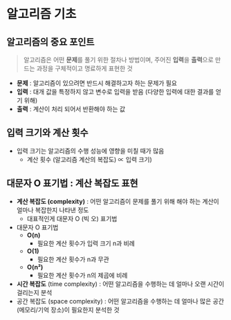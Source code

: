 # 알고리즘 기초
## 알고리즘의 중요 포인트
> 알고리즘은 어떤 **문제**를 풀기 위한 절차나 방법이며, 주어진 **입력**을 **출력**으로 만드는 과정을 구체적이고 명료하게 표현한 것
* **문제** : 알고리즘이 있으려면 반드시 해결하고자 하는 문제가 필요
* **입력** : 대개 값을 특정하지 않고 변수로 입력을 받음 (다양한 입력에 대한 결과를 얻기 위해)
* **출력** : 계산이 처리 되어서 반환해야 하는 값
## 입력 크기와 계산 횟수
* 입력 크기는 알고리즘의 수행 성능에 영향을 미칠 때가 많음
  * 계산 횟수 (알고리즘 계산의 복잡도) ∝ 입력 크기)
## 대문자 O 표기법 : 계산 복잡도 표현
* **계산 복잡도 (complexity)** : 어떤 알고리즘이 문제를 풀기 위해 해야 하는 계산이 얼마나 복잡한지 나타낸 정도
  * 대표적인게 대문자 O (빅 오) 표기법
* 대문자 O 표기법
  * **O(n)**
    * 필요한 계산 횟수가 입력 크기 n과 비례
  * **O(1)**
    * 필요한 계산 횟수가 n과 무관
  * **O(n²)**
    * 필요한 계산 횟수가 n의 제곱에 비례
* **시간 복잡도** (time complexity) : 어떤 알고리즘을 수행하는 데 얼마나 오랜 시간이 걸리는지 분석
* 공간 복잡도 (space complexity) : 어떤 알고리즘을 수행하는 데 얼마나 많은 공간(메모리/기억 장소)이 필요한지 분석한 것